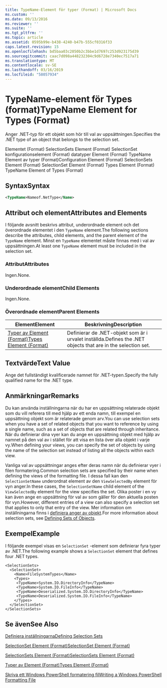 ```yaml
---
title: TypeName-Element för typer (Format) | Microsoft Docs
ms.custom: ''
ms.date: 09/13/2016
ms.reviewer: ''
ms.suite: ''
ms.tgt_pltfrm: ''
ms.topic: article
ms.assetid: 0595b99e-b438-4240-b47b-555cf0316f33
caps.latest.revision: 15
ms.openlocfilehash: bd5baa03c2050b2c3bbe1d7697c253d923175d39
ms.sourcegitcommit: caac7d098a448232304c9d6728e7340ec7517a71
ms.translationtype: MT
ms.contentlocale: sv-SE
ms.lasthandoff: 03/16/2019
ms.locfileid: "58057934"
---
```

# <a name="typename-element-for-types-format"></a><span data-ttu-id="cbde8-102">TypeName-element för Types (format)</span><span class="sxs-lookup"><span data-stu-id="cbde8-102">TypeName Element for Types (Format)</span></span>

<span data-ttu-id="cbde8-103">Anger .NET-typ för ett objekt som hör till val av uppsättningen.</span><span class="sxs-lookup"><span data-stu-id="cbde8-103">Specifies the .NET type of an object that belongs to the selection set.</span></span>

<span data-ttu-id="cbde8-104">Elementet (Format) SelectionSets Element (Format) SelectionSet konfigurationselement (Format) datatyper Element (Format) TypeName Element av typer (Format)</span><span class="sxs-lookup"><span data-stu-id="cbde8-104">Configuration Element (Format) SelectionSets Element (Format) SelectionSet Element (Format) Types Element (Format) TypeName Element of Types (Format)</span></span>

## <a name="syntax"></a><span data-ttu-id="cbde8-105">Syntax</span><span class="sxs-lookup"><span data-stu-id="cbde8-105">Syntax</span></span>

```xml
<TypeName>Nameof.NetType</Name>
```

## <a name="attributes-and-elements"></a><span data-ttu-id="cbde8-106">Attribut och element</span><span class="sxs-lookup"><span data-stu-id="cbde8-106">Attributes and Elements</span></span>

<span data-ttu-id="cbde8-107">I följande avsnitt beskrivs attribut, underordnade element och det överordnade elementet i den `TypeName` element.</span><span class="sxs-lookup"><span data-stu-id="cbde8-107">The following sections describe the attributes, child elements, and the parent element of the `TypeName` element.</span></span> <span data-ttu-id="cbde8-108">Minst en `TypeName` elementet måste finnas med i val av uppsättningen.</span><span class="sxs-lookup"><span data-stu-id="cbde8-108">At least one `TypeName` element must be included in the selection set.</span></span>

### <a name="attributes"></a><span data-ttu-id="cbde8-109">Attribut</span><span class="sxs-lookup"><span data-stu-id="cbde8-109">Attributes</span></span>

<span data-ttu-id="cbde8-110">Ingen.</span><span class="sxs-lookup"><span data-stu-id="cbde8-110">None.</span></span>

### <a name="child-elements"></a><span data-ttu-id="cbde8-111">Underordnade element</span><span class="sxs-lookup"><span data-stu-id="cbde8-111">Child Elements</span></span>

<span data-ttu-id="cbde8-112">Ingen.</span><span class="sxs-lookup"><span data-stu-id="cbde8-112">None.</span></span>

### <a name="parent-elements"></a><span data-ttu-id="cbde8-113">Överordnade element</span><span class="sxs-lookup"><span data-stu-id="cbde8-113">Parent Elements</span></span>

|<span data-ttu-id="cbde8-114">Element</span><span class="sxs-lookup"><span data-stu-id="cbde8-114">Element</span></span>|<span data-ttu-id="cbde8-115">Beskrivning</span><span class="sxs-lookup"><span data-stu-id="cbde8-115">Description</span></span>|
|-------------|-----------------|
|[<span data-ttu-id="cbde8-116">Typer av Element (Format)</span><span class="sxs-lookup"><span data-stu-id="cbde8-116">Types Element (Format)</span></span>](./types-element-for-selectionset-format.md)|<span data-ttu-id="cbde8-117">Definierar de .NET-objekt som är i urvalet inställda.</span><span class="sxs-lookup"><span data-stu-id="cbde8-117">Defines the .NET objects that are in the selection set.</span></span>|

## <a name="text-value"></a><span data-ttu-id="cbde8-118">Textvärde</span><span class="sxs-lookup"><span data-stu-id="cbde8-118">Text Value</span></span>

<span data-ttu-id="cbde8-119">Ange det fullständigt kvalificerade namnet för .NET-typen.</span><span class="sxs-lookup"><span data-stu-id="cbde8-119">Specify the fully qualified name for the .NET type.</span></span>

## <a name="remarks"></a><span data-ttu-id="cbde8-120">Anmärkningar</span><span class="sxs-lookup"><span data-stu-id="cbde8-120">Remarks</span></span>

<span data-ttu-id="cbde8-121">Du kan använda inställningarna när du har en uppsättning relaterade objekt som du vill referera till med hjälp av ett enda namn, till exempel en uppsättning objekt som är relaterade genom arv.</span><span class="sxs-lookup"><span data-stu-id="cbde8-121">You can use selection sets when you have a set of related objects that you want to reference by using a single name, such as a set of objects that are related through inheritance.</span></span> <span data-ttu-id="cbde8-122">När du definierar dina vyer kan du ange en uppsättning objekt med hjälp av namnet på den val av i stället för att visa en lista över alla objekt i varje vy.</span><span class="sxs-lookup"><span data-stu-id="cbde8-122">When defining your views, you can specify the set of objects by using the name of the selection set instead of listing all the objects within each view.</span></span>

<span data-ttu-id="cbde8-123">Vanliga val av uppsättningar anges efter deras namn när du definierar vyer i filen formatering.</span><span class="sxs-lookup"><span data-stu-id="cbde8-123">Common selection sets are specified by their name when defining the views of the formatting file.</span></span> <span data-ttu-id="cbde8-124">I dessa fall kan den `SelectionSetName` underordnat element av den `ViewSelectedBy` element för vyn anger.</span><span class="sxs-lookup"><span data-stu-id="cbde8-124">In these cases, the `SelectionSetName` child element of the `ViewSelectedBy` element for the view specifies the set.</span></span> <span data-ttu-id="cbde8-125">Olika poster i en vy kan även ange en uppsättning för val av som gäller för den aktuella posten för vyn.</span><span class="sxs-lookup"><span data-stu-id="cbde8-125">However, different entries of a view can also specify a selection set that applies to only that entry of the view.</span></span> <span data-ttu-id="cbde8-126">Mer information om inställningarna finns i [definiera anger av objekt](./defining-selection-sets.md).</span><span class="sxs-lookup"><span data-stu-id="cbde8-126">For more information about selection sets, see [Defining Sets of Objects](./defining-selection-sets.md).</span></span>

## <a name="example"></a><span data-ttu-id="cbde8-127">Exempel</span><span class="sxs-lookup"><span data-stu-id="cbde8-127">Example</span></span>

<span data-ttu-id="cbde8-128">I följande exempel visas en `SelectionSet` -element som definierar fyra typer av .NET.</span><span class="sxs-lookup"><span data-stu-id="cbde8-128">The following example shows a `SelectionSet` element that defines four .NET types.</span></span>

```
<SelectionSets>
  <SelectionSet>
    <Name>FileSystemTypes</Name>
    <Types>
     <TypeName>System.IO.DirectoryInfo</TypeName>
     <TypeName>System.IO.FileInfo</TypeName>
     <TypeName>Deserialized.System.IO.DirectoryInfo</TypeName>
     <TypeName>Deserialized.System.IO.FileInfo</TypeName>
    </Types>
  </SelectionSet>
</SelectionSets>
```

## <a name="see-also"></a><span data-ttu-id="cbde8-129">Se även</span><span class="sxs-lookup"><span data-stu-id="cbde8-129">See Also</span></span>

[<span data-ttu-id="cbde8-130">Definiera inställningarna</span><span class="sxs-lookup"><span data-stu-id="cbde8-130">Defining Selection Sets</span></span>](./defining-selection-sets.md)

[<span data-ttu-id="cbde8-131">SelectionSet Element (Format)</span><span class="sxs-lookup"><span data-stu-id="cbde8-131">SelectionSet Element (Format)</span></span>](./selectionset-element-format.md)

[<span data-ttu-id="cbde8-132">SelectionSets Element (Format)</span><span class="sxs-lookup"><span data-stu-id="cbde8-132">SelectionSets Element (Format)</span></span>](./selectionsets-element-format.md)

[<span data-ttu-id="cbde8-133">Typer av Element (Format)</span><span class="sxs-lookup"><span data-stu-id="cbde8-133">Types Element (Format)</span></span>](./types-element-for-selectionset-format.md)

[<span data-ttu-id="cbde8-134">Skriva ett Windows PowerShell formatering fil</span><span class="sxs-lookup"><span data-stu-id="cbde8-134">Writing a Windows PowerShell Formatting File</span></span>](./writing-a-powershell-formatting-file.md)

